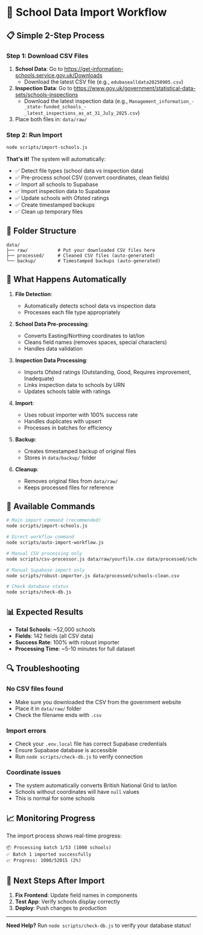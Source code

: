 # 🏫 School Data Import Workflow

## 📋 **Simple 2-Step Process**

### Step 1: Download CSV Files
1. **School Data**: Go to https://get-information-schools.service.gov.uk/Downloads
   - Download the latest CSV file (e.g., `edubasealldata20250905.csv`)
2. **Inspection Data**: Go to https://www.gov.uk/government/statistical-data-sets/schools-inspections
   - Download the latest inspection data (e.g., `Management_information_-_state-funded_schools_-_latest_inspections_as_at_31_July_2025.csv`)
3. Place both files in: `data/raw/`

### Step 2: Run Import
```bash
node scripts/import-schools.js
```

**That's it!** The system will automatically:
- ✅ Detect file types (school data vs inspection data)
- ✅ Pre-process school CSV (convert coordinates, clean fields)
- ✅ Import all schools to Supabase
- ✅ Import inspection data to Supabase
- ✅ Update schools with Ofsted ratings
- ✅ Create timestamped backups
- ✅ Clean up temporary files

## 📁 **Folder Structure**
```
data/
├── raw/           # Put your downloaded CSV files here
├── processed/     # Cleaned CSV files (auto-generated)
└── backup/        # Timestamped backups (auto-generated)
```

## 🔧 **What Happens Automatically**

1. **File Detection**: 
   - Automatically detects school data vs inspection data
   - Processes each file type appropriately

2. **School Data Pre-processing**: 
   - Converts Easting/Northing coordinates to lat/lon
   - Cleans field names (removes spaces, special characters)
   - Handles data validation

3. **Inspection Data Processing**: 
   - Imports Ofsted ratings (Outstanding, Good, Requires improvement, Inadequate)
   - Links inspection data to schools by URN
   - Updates schools table with ratings

4. **Import**: 
   - Uses robust importer with 100% success rate
   - Handles duplicates with upsert
   - Processes in batches for efficiency

5. **Backup**: 
   - Creates timestamped backup of original files
   - Stores in `data/backup/` folder

6. **Cleanup**: 
   - Removes original files from `data/raw/`
   - Keeps processed files for reference

## 🚀 **Available Commands**

```bash
# Main import command (recommended)
node scripts/import-schools.js

# Direct workflow command
node scripts/auto-import-workflow.js

# Manual CSV processing only
node scripts/csv-processor.js data/raw/yourfile.csv data/processed/schools-clean.csv

# Manual Supabase import only
node scripts/robust-importer.js data/processed/schools-clean.csv

# Check database status
node scripts/check-db.js
```

## 📊 **Expected Results**

- **Total Schools**: ~52,000 schools
- **Fields**: 142 fields (all CSV data)
- **Success Rate**: 100% with robust importer
- **Processing Time**: ~5-10 minutes for full dataset

## 🔍 **Troubleshooting**

### No CSV files found
- Make sure you downloaded the CSV from the government website
- Place it in `data/raw/` folder
- Check the filename ends with `.csv`

### Import errors
- Check your `.env.local` file has correct Supabase credentials
- Ensure Supabase database is accessible
- Run `node scripts/check-db.js` to verify connection

### Coordinate issues
- The system automatically converts British National Grid to lat/lon
- Schools without coordinates will have `null` values
- This is normal for some schools

## 📈 **Monitoring Progress**

The import process shows real-time progress:
```
📦 Processing batch 1/53 (1000 schools)
✅ Batch 1 imported successfully
📈 Progress: 1000/52015 (2%)
```

## 🎯 **Next Steps After Import**

1. **Fix Frontend**: Update field names in components
2. **Test App**: Verify schools display correctly
3. **Deploy**: Push changes to production

---

**Need Help?** Run `node scripts/check-db.js` to verify your database status!

